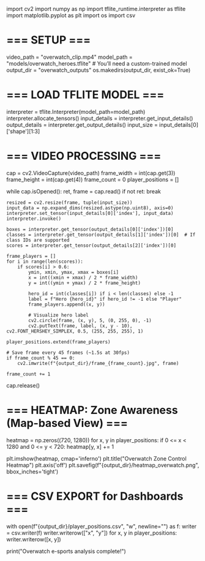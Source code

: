 import cv2
import numpy as np
import tflite_runtime.interpreter as tflite
import matplotlib.pyplot as plt
import os
import csv

# === SETUP ===
video_path = "overwatch_clip.mp4"
model_path = "models/overwatch_heroes.tflite"  # You’ll need a custom-trained model
output_dir = "overwatch_outputs"
os.makedirs(output_dir, exist_ok=True)

# === LOAD TFLITE MODEL ===
interpreter = tflite.Interpreter(model_path=model_path)
interpreter.allocate_tensors()
input_details = interpreter.get_input_details()
output_details = interpreter.get_output_details()
input_size = input_details[0]['shape'][1:3]

# === VIDEO PROCESSING ===
cap = cv2.VideoCapture(video_path)
frame_width = int(cap.get(3))
frame_height = int(cap.get(4))
frame_count = 0
player_positions = []

while cap.isOpened():
    ret, frame = cap.read()
    if not ret:
        break

    resized = cv2.resize(frame, tuple(input_size))
    input_data = np.expand_dims(resized.astype(np.uint8), axis=0)
    interpreter.set_tensor(input_details[0]['index'], input_data)
    interpreter.invoke()

    boxes = interpreter.get_tensor(output_details[0]['index'])[0]
    classes = interpreter.get_tensor(output_details[1]['index'])[0]  # If class IDs are supported
    scores = interpreter.get_tensor(output_details[2]['index'])[0]

    frame_players = []
    for i in range(len(scores)):
        if scores[i] > 0.6:
            ymin, xmin, ymax, xmax = boxes[i]
            x = int((xmin + xmax) / 2 * frame_width)
            y = int((ymin + ymax) / 2 * frame_height)

            hero_id = int(classes[i]) if i < len(classes) else -1
            label = f"Hero {hero_id}" if hero_id != -1 else "Player"
            frame_players.append((x, y))

            # Visualize hero label
            cv2.circle(frame, (x, y), 5, (0, 255, 0), -1)
            cv2.putText(frame, label, (x, y - 10), cv2.FONT_HERSHEY_SIMPLEX, 0.5, (255, 255, 255), 1)

    player_positions.extend(frame_players)

    # Save frame every 45 frames (~1.5s at 30fps)
    if frame_count % 45 == 0:
        cv2.imwrite(f"{output_dir}/frame_{frame_count}.jpg", frame)

    frame_count += 1

cap.release()

# === HEATMAP: Zone Awareness (Map-based View) ===
heatmap = np.zeros((720, 1280))
for x, y in player_positions:
    if 0 <= x < 1280 and 0 <= y < 720:
        heatmap[y, x] += 1

plt.imshow(heatmap, cmap='inferno')
plt.title("Overwatch Zone Control Heatmap")
plt.axis('off')
plt.savefig(f"{output_dir}/heatmap_overwatch.png", bbox_inches='tight')

# === CSV EXPORT for Dashboards ===
with open(f"{output_dir}/player_positions.csv", "w", newline="") as f:
    writer = csv.writer(f)
    writer.writerow(["x", "y"])
    for x, y in player_positions:
        writer.writerow([x, y])

print("Overwatch e-sports analysis complete!")
